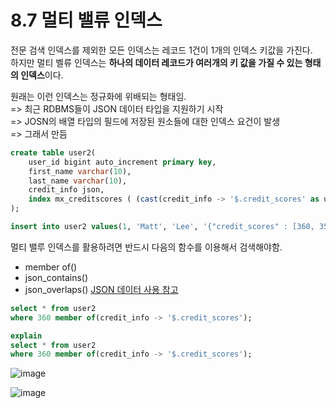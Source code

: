 # 8.7 멀티 밸류 인덱스

전문 검색 인덱스를 제외한 모든 인덱스는 레코드 1건이 1개의 인덱스 키값을 가진다.<br>
하지만 멀티 벨류 인덱스는 **하나의 데이터 레코드가 여러개의 키 값을 가질 수 있는 형태의 인덱스**이다.<br>

원래는 이런 인덱스는 정규화에 위배되는 형태임.<br>
=> 최근 RDBMS들이 JSON 데이터 타입을 지원하기 시작<br>
=> JOSN의 배열 타입의 필드에 저장된 원소들에 대한 인덱스 요건이 발생<br>
=> 그래서 만듬


```sql
create table user2(
	user_id bigint auto_increment primary key,
    first_name varchar(10),
    last_name varchar(10),
    credit_info json,
    index mx_creditscores ( (cast(credit_info -> '$.credit_scores' as unsigned array)) )
);

insert into user2 values(1, 'Matt', 'Lee', '{"credit_scores" : [360, 353, 351]}');
```

멀티 밸루 인덱스를 활용하려면 반드시 다음의 함수를 이용해서 검색해야함.

+ member of()
+ json_contains()
+ json_overlaps()
[JSON 데이터 사용 참고](https://www.lesstif.com/dbms/mysql-json-data-54952420.html)
```sql
select * from user2
where 360 member of(credit_info -> '$.credit_scores');

explain
select * from user2
where 360 member of(credit_info -> '$.credit_scores');
```
![image](https://github.com/RealMySQL-Study/REAL_MYSQL_STUDY/assets/92290312/31c64ab5-6a63-48e7-b9fe-d344db88e8c9)


![image](https://github.com/RealMySQL-Study/REAL_MYSQL_STUDY/assets/92290312/63af89bd-2d5c-4413-8433-012d0072f8f9)
